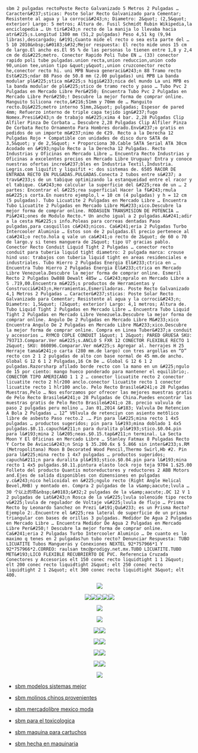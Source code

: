 
```
sbm 2 pulgadas rectoPoste Recto Galvanizado 5 Metros 2 Pulgadas … Caracter&#237;sticas: Poste Solar Recto Galvanizado para Cementar; Resistente al agua y la corroci&#243;n; Diametro: 2&quot; (2,5&quot; exterior) Largo: 5 metros; Altura de. Fusil Schmidt Rubin Wikipedia,la enciclopedia … Un tir&#243;n recto de la manija lo llevaba hacia atr&#225;s.Longitud 1300 mm (51,2 pulgadas) Peso 4,51 kg (9,94 libras),descargado; &#191;Cuanto mide el recto o sea esta parte del … 5 10 2010&nbsp;&#0183;&#32;Mejor respuesta: El recto mide unos 15 cm de largo.El ancho es.El 95 % de las personas lo tienen entre 1,8 y 2,4 cm de di&#225;metro. Conector Rapido Poli Tube EN … (33) conector rapido poli tube pulgadas.union recta,union reduccion,union codo 90,union tee,union tipo &quot;y&quot;,union cruzconector recto he,conector recto hi. uni MPB Nueva generaci&#243;n 88 Tramo recto Est&#225;ndar 88 Paso de 50.8 mm (2.00 pulgadas) uni MPB La banda modular pl&#225;stica m&#225;s higi&#233;nica del mundo La uni MPB es la banda modular de pl&#225;stico de tramo recto y paso … Tubo Pvc 2 Pulgadas en Mercado Libre Per&#250; Encuentra Tubo Pvc 2 Pulgadas en Mercado Libre Per&#250;! Descubre la mejor forma de comprar online. Manguito Silicona recto,&#216;51mm y 70mm de … Manguito recto.Di&#225;metro interno 51mm,2&quot; pulgadas; Espesor de pared 4mm; Refuerzo interno de triple capa tejido ign&#237;fugo Nomex.Presi&#243;n de trabajo m&#225;xima 4 bar. 2,28 Pulgadas Clip Alfiler Pinza De Corbata … Descubre 2,28 Pulgadas Clip Alfiler Pinza De Corbata Recto Ornamento Para Hombres dorado.Env&#237;o gratis en pedidos de un importe m&#237;nimo de €29. Recto a la Derecha 12 Pulgadas Rojo • Compatible con unidades de disco duro SATA de 3,5&quot; y de 2,5&quot; • Proporciona 30.Cable SATA Serial ATA 30cm Acodado en &#193;ngulo Recto a la Derecha 12 Pulgadas. Recto Industrias y Oficinas en Mercado Libre … Encuentra Recto Industrias y Oficinas a excelentes precios en Mercado Libre Uruguay! Entra y conoce nuestras ofertas incre&#237;bles en Industria Textil,Industria. Legris.com liquifit y liquifit +: dos sistemas de. 6505 RACOR DE ENTRADA RECTO EN PULGADAS.PULGADAS.Conecta 2 tubos entre s&#237; a trav&#233;s de un tabique optimizando la estanqueidad entre el racor y el tabique. C&#243;mo calcular la superficie del &#225;rea de un … 2 partes: Encontrar el &#225;rea superficial Hacer la f&#243;rmula m&#225;s corta.En nuestro ejemplo,l = 10 cm (4 pulgadas) y h = 12 cm (5 pulgadas). Tubo Licuatite 2 Pulgadas en Mercado Libre … Encuentra Tubo Licuatite 2 Pulgadas en Mercado Libre M&#233;xico.Descubre la mejor forma de comprar online. RODASUIN TRANSMISION DE POTENCIA … Pi&#241;ones de Modulo Recto.* Un ancho igual a 2 pulgadas.A&#241;adir a la cesta M&#225;s info.Poleas para correas dentadas Paso pulgadas,para casquillos c&#243;nicos. Ca&#241;eria 2 Pulgadas Turbo Intercooler Aluminio … Estos son de 2 pulgadas.El precio pertenece al ca&#241;o recto.hola q vale un ca&#241;o recto de 2&quot; de 60 o 70 de largo.y si tenes manguera de 2&quot; tipo U? gracias pablo. Conector Recto Conduit Liquid Tight 2 Pulgadas … conector recto conduit para tuberia liquid tight diametro: 2 pulgada marca: crouse hind uso: trabajos con tuberia liquid tight en areas residenciales e industriales. Tubo Hierro 2 Pulgadas Energia El&#233;ctrica en … Encuentra Tubo Hierro 2 Pulgadas Energia El&#233;ctrica en Mercado Libre Venezuela.Descubre la mejor forma de comprar online. Esmeril Recto 2 Pulgadas Dw888 Dewalt 485w … C&#243;mpralo en Mercado Libre a S .719,00.Encuentra m&#225;s productos de Herramientas y Construcci&#243;n,Herramientas,Esmeriladoras. Poste Recto Galvanizado 4,1 Metros 2 Pulgadas … Caracter&#237;sticas: Poste Solar Recto Galvanizado para Cementar; Resistente al agua y la corroci&#243;n; Diametro: 1,5&quot; (2&quot; exterior) Largo: 4,1 metros; Altura de. Tubo Liquid Tight 2 Pulgadas en Mercado Libre … Encuentra Tubo Liquid Tight 2 Pulgadas en Mercado Libre Venezuela.Descubre la mejor forma de comprar online. Angulo De 2 Pulgadas en Mercado Libre M&#233;xico Encuentra Angulo De 2 Pulgadas en Mercado Libre M&#233;xico.Descubre la mejor forma de comprar online. Compra en Linea Tuber&#237;a conduit y accesorios … RYMCO COPLE CONDUIT 1&quot; 1 2&quot; PARED GRUESA SKU: 793713.Comparar.Ver m&#225;s.ANCLO S FXR 12 CONECTOR FLEXIBLE RECTO 1 2&quot; SKU: 860896.Comparar.Ver m&#225;s Agregar al. herrajes H 25 Herraje tama&#241;o carta (280 mm.de largo) con tres argollas en “D” recto con 2 1 2 pulgadas de alto con base normal de 45 mm.de ancho. Global G 12 6 1 2 Pulgadas,16 Cm De … Global G 12 6 1 2 pulgadas.Razorsharp afilado borde recto con la mano en un &#225;ngulo de 15 por ciento: mango hueco ponderado para mantener el equilibrio;. CONECTOR TIPO AMERICANO 1 1 2 … conector licuatite recto 2 conector licuatite recto 2 hlr200 anclo.conector licuatite recto 1 conector licuatite recto 1 hlr100 anclo. Pelo Recto Brasile&#241;o 28 Pulgadas Muestras,Pelo … Nos esforzamos por ofrecer las mejores muestras gratis de Pelo Recto Brasile&#241;o 28 Pulgadas de China.Puedes encontrar las muestras gratis de Pelo Recto Brasile&#241;o 28. precio valvula de paso 2 pulgadas peru molino … Jan 01,2014 &#183; Valvula De Retencion A Bola 2 Pulgadas … 12” Vбlvula de retenciуn con asiento metбlico libre de asbesto Paso recto.2 .… Pin para l&#225;mina recto 1 4x5 pulgadas … productos sugeridos; pin para l&#193;mina doblado 1 4x5 pulgadas.$0.11.capuch&#211;n para duralita pl&#193;stico.$0.04.pin para l&#193;mina 2 l&#205;neas.$0.15.tap&#211;n terminal. La Secta Moon Y El Oficinas en Mercado Libre … Stanley Fatmax 8 Pulgadas Recto Y Corte De Aviaci&#243;n Snip $ 35.200.6x $ 5.866 sin inter&#233;s.RM (Metropolitana) Moon B Decorated Wood Pencil,Thermo Swirl,Hb #2. Pin para l&#225;mina recto 1 4x7 pulgadas … productos sugeridos; capuch&#211;n para duralita pl&#193;stico.$0.04.pin para l&#193;mina recto 1 4x5 pulgadas.$0.11.pintura elasto lock rojo teja 9704 1.$25.00 Folleto del producto Quantis motoreductores y reductores 2 ABB Motors and.Ejes de salida disponibles con dimensiones en pulgadas y.c&#243;nico helicoidal en &#225;ngulo recto (Right Angle Helical Bevel,RHB) y montado en. Compra 2 pulgadas de la v&amp;aacute;lvula … 30 个以上的项&nbsp;&#0183;&#32;2 pulgadas de la v&amp;aacute;.DC 12 V 1 2 pulgadas de Lat&#243;n Rosca de la v&#225;lvula solenoide tipo recto v&#225;lvula de regulador de Voltaje v&#225;lvula de flujo … Prisma Recto by Leonardo Sanchez on Prezi &#191;Qu&#233; es un Prisma Recto? Ejemplo 2:.Encuentre el &#225;rea lateral de superficie de un prisma triangular con bases de orillas 3 pulgadas. Medidor De Agua 2 Pulgadas en Mercado Libre … Encuentra Medidor De Agua 2 Pulgadas en Mercado Libre Per&#250;! Descubre la mejor forma de comprar online. Ca&#241;eria 2 Pulgadas Turbo Intercooler Aluminio … De cuanto es lo maximo q tenes en 2 pulgadas?un tubo recto? Denunciar Respuesta: TUBO LICUATITE Tubos Mangueras y Conexiones NEXTEL 92*757966*1 Y 92*757966*2.CORREO: raulsan tmc@prodigy.net.mx.TUBO LICUATITE.TUBO MET&#193;LICO FLEXIBLE RECUBRIERTO DE PVC. Referencia Cruzada Conectores y Accesorios elt 150 conec recto liquidtight 1 1 2&quot; elt 200 conec recto liquidtight 2&quot; elt 250 conec recto liquidtight 2 1 2&quot; elt 300 conec recto liquidtight 3&quot; elt 400. 
```

<div align="center">

<a href="https://es-crusher.shibang-china.com/github&k=sbm+2+pulgadas+recto"><img src="https://static.shibang-china.com/es/crusher/logo.jpg"></a>

<a href="https://es-crusher.shibang-china.com/github&k=sbm+2+pulgadas+recto"><img src="https://static.shibang-china.com/es/crusher/index.jpg"></a><a href="https://es-crusher.shibang-china.com/material.htmlgithub&k=sbm+2+pulgadas+recto"><img src="https://static.shibang-china.com/es/crusher/material.jpg"></a><a href="https://es-crusher.shibang-china.com/application.htmlgithub&k=sbm+2+pulgadas+recto"><img src="https://static.shibang-china.com/es/crusher/application.jpg"></a><a href="https://es-crusher.shibang-china.com/aboutus.htmlgithub&k=sbm+2+pulgadas+recto"><img src="https://static.shibang-china.com/es/crusher/aboutus.jpg"></a><a href="https://es-crusher.shibang-china.com/contact.htmlgithub&k=sbm+2+pulgadas+recto"><img src="https://static.shibang-china.com/es/crusher/contact.jpg"></a>

<a href="https://es-crusher.shibang-china.com/github&k=sbm+2+pulgadas+recto"><img src="https://static.shibang-china.com/es/crusher/banner.jpg"></a>

<a href="https://swt.shibang-china.com/github&k=sbm+2+pulgadas+recto"><img src="https://static.shibang-china.com/es/crusher/text.jpg"></a>

<a href="https://swt.shibang-china.com/github&k=sbm+2+pulgadas+recto"><img src="https://static.shibang-china.com/es/crusher/chat.jpg"></a><a href="https://es-crusher.shibang-china.com/contact.htmlgithub&k=sbm+2+pulgadas+recto"><img src="https://static.shibang-china.com/es/crusher/message.jpg"></a>

<a href="https://es-crusher.shibang-china.com/products/pe.htmlgithub&k=sbm+2+pulgadas+recto"><img src="https://static.shibang-china.com/es/crusher/pe.jpg"></a><a href="https://es-crusher.shibang-china.com/products/pf.htmlgithub&k=sbm+2+pulgadas+recto"><img src="https://static.shibang-china.com/es/crusher/pf.jpg"></a>

<a href="https://es-crusher.shibang-china.com/products/hpt.htmlgithub&k=sbm+2+pulgadas+recto"><img src="https://static.shibang-china.com/es/crusher/hpt.jpg"></a><a href="https://es-crusher.shibang-china.com/products/vsi.htmlgithub&k=sbm+2+pulgadas+recto"><img src="https://static.shibang-china.com/es/crusher/vsi.jpg"></a>

<a href="https://es-crusher.shibang-china.com/products/klv.htmlgithub&k=sbm+2+pulgadas+recto"><img src="https://static.shibang-china.com/es/crusher/klv.jpg"></a><a href="https://es-crusher.shibang-china.com/products/portable.htmlgithub&k=sbm+2+pulgadas+recto"><img src="https://static.shibang-china.com/es/crusher/portable.jpg"></a>

<a href="https://swt.shibang-china.com/github&k=sbm+2+pulgadas+recto"><img src="https://static.shibang-china.com/es/crusher/case.jpg"></a>

</div>


* [sbm modelos sistemas mejor](sbm%20modelos%20sistemas%20mejor.md)

* [sbm molinos chinos provenientes](sbm%20molinos%20chinos%20provenientes.md)

* [sbm mercadolibre mexico moda](sbm%20mercadolibre%20mexico%20moda.md)

* [sbm para el toxicologica](sbm%20para%20el%20toxicologica.md)

* [sbm maquina para cartuchos](sbm%20maquina%20para%20cartuchos.md)

* [sbm hecha en maquinaria](sbm%20hecha%20en%20maquinaria.md)
